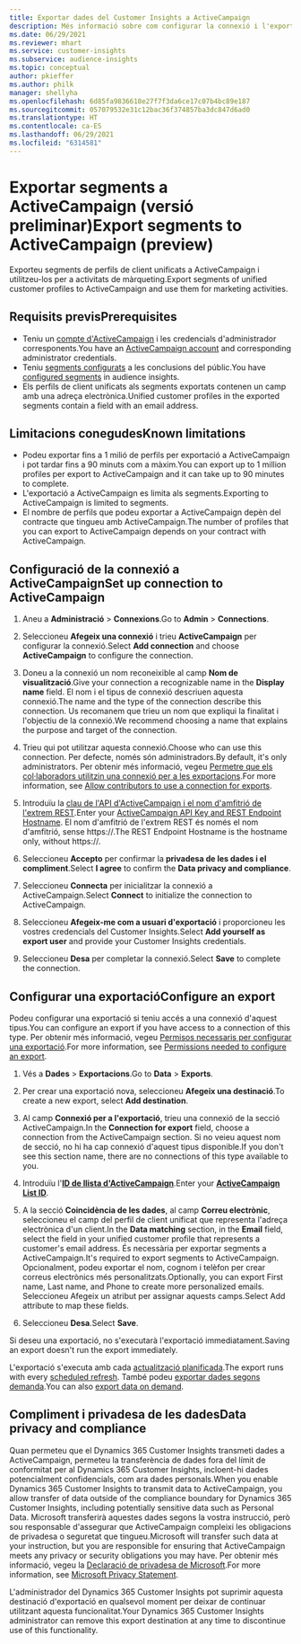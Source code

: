 ```yaml
---
title: Exportar dades del Customer Insights a ActiveCampaign
description: Més informació sobre com configurar la connexió i l'exportació a ActiveCampaign.
ms.date: 06/29/2021
ms.reviewer: mhart
ms.service: customer-insights
ms.subservice: audience-insights
ms.topic: conceptual
author: pkieffer
ms.author: philk
manager: shellyha
ms.openlocfilehash: 6d85fa9836618e27f7f3da6ce17c07b4bc89e187
ms.sourcegitcommit: 057079532e31c12bac36f374857ba3dc847d6ad0
ms.translationtype: HT
ms.contentlocale: ca-ES
ms.lasthandoff: 06/29/2021
ms.locfileid: "6314581"
---
```

# <a name="export-segments-to-activecampaign-preview"></a><span data-ttu-id="ccacc-103">Exportar segments a ActiveCampaign (versió preliminar)</span><span class="sxs-lookup"><span data-stu-id="ccacc-103">Export segments to ActiveCampaign (preview)</span></span>

<span data-ttu-id="ccacc-104">Exporteu segments de perfils de client unificats a ActiveCampaign i utilitzeu-los per a activitats de màrqueting.</span><span class="sxs-lookup"><span data-stu-id="ccacc-104">Export segments of unified customer profiles to ActiveCampaign and use them for marketing activities.</span></span>

## <a name="prerequisites"></a><span data-ttu-id="ccacc-105">Requisits previs</span><span class="sxs-lookup"><span data-stu-id="ccacc-105">Prerequisites</span></span>

-   <span data-ttu-id="ccacc-106">Teniu un [compte d'ActiveCampaign](https://www.activecampaign.com/) i les credencials d'administrador corresponents.</span><span class="sxs-lookup"><span data-stu-id="ccacc-106">You have an [ActiveCampaign account](https://www.activecampaign.com/) and corresponding administrator credentials.</span></span>
-   <span data-ttu-id="ccacc-107">Teniu [segments configurats](segments.md) a les conclusions del públic.</span><span class="sxs-lookup"><span data-stu-id="ccacc-107">You have [configured segments](segments.md) in audience insights.</span></span>
-   <span data-ttu-id="ccacc-108">Els perfils de client unificats als segments exportats contenen un camp amb una adreça electrònica.</span><span class="sxs-lookup"><span data-stu-id="ccacc-108">Unified customer profiles in the exported segments contain a field with an email address.</span></span>

## <a name="known-limitations"></a><span data-ttu-id="ccacc-109">Limitacions conegudes</span><span class="sxs-lookup"><span data-stu-id="ccacc-109">Known limitations</span></span>

- <span data-ttu-id="ccacc-110">Podeu exportar fins a 1 milió de perfils per exportació a ActiveCampaign i pot tardar fins a 90 minuts com a màxim.</span><span class="sxs-lookup"><span data-stu-id="ccacc-110">You can export up to 1 million profiles per export to ActiveCampaign and it can take up to 90 minutes to complete.</span></span>
- <span data-ttu-id="ccacc-111">L'exportació a ActiveCampaign es limita als segments.</span><span class="sxs-lookup"><span data-stu-id="ccacc-111">Exporting to ActiveCampaign is limited to segments.</span></span>
- <span data-ttu-id="ccacc-112">El nombre de perfils que podeu exportar a ActiveCampaign depèn del contracte que tingueu amb ActiveCampaign.</span><span class="sxs-lookup"><span data-stu-id="ccacc-112">The number of profiles that you can export to ActiveCampaign depends on your contract with ActiveCampaign.</span></span>

## <a name="set-up-connection-to-activecampaign"></a><span data-ttu-id="ccacc-113">Configuració de la connexió a ActiveCampaign</span><span class="sxs-lookup"><span data-stu-id="ccacc-113">Set up connection to ActiveCampaign</span></span>

1. <span data-ttu-id="ccacc-114">Aneu a **Administració** > **Connexions**.</span><span class="sxs-lookup"><span data-stu-id="ccacc-114">Go to **Admin** > **Connections**.</span></span>

1. <span data-ttu-id="ccacc-115">Seleccioneu **Afegeix una connexió** i trieu **ActiveCampaign** per configurar la connexió.</span><span class="sxs-lookup"><span data-stu-id="ccacc-115">Select **Add connection** and choose **ActiveCampaign** to configure the connection.</span></span>

1. <span data-ttu-id="ccacc-116">Doneu a la connexió un nom reconeixible al camp **Nom de visualització**.</span><span class="sxs-lookup"><span data-stu-id="ccacc-116">Give your connection a recognizable name in the **Display name** field.</span></span> <span data-ttu-id="ccacc-117">El nom i el tipus de connexió descriuen aquesta connexió.</span><span class="sxs-lookup"><span data-stu-id="ccacc-117">The name and the type of the connection describe this connection.</span></span> <span data-ttu-id="ccacc-118">Us recomanem que trieu un nom que expliqui la finalitat i l'objectiu de la connexió.</span><span class="sxs-lookup"><span data-stu-id="ccacc-118">We recommend choosing a name that explains the purpose and target of the connection.</span></span>

1. <span data-ttu-id="ccacc-119">Trieu qui pot utilitzar aquesta connexió.</span><span class="sxs-lookup"><span data-stu-id="ccacc-119">Choose who can use this connection.</span></span> <span data-ttu-id="ccacc-120">Per defecte, només són administradors.</span><span class="sxs-lookup"><span data-stu-id="ccacc-120">By default, it's only administrators.</span></span> <span data-ttu-id="ccacc-121">Per obtenir més informació, vegeu [Permetre que els col·laboradors utilitzin una connexió per a les exportacions](connections.md#allow-contributors-to-use-a-connection-for-exports).</span><span class="sxs-lookup"><span data-stu-id="ccacc-121">For more information, see [Allow contributors to use a connection for exports](connections.md#allow-contributors-to-use-a-connection-for-exports).</span></span>

1. <span data-ttu-id="ccacc-122">Introduïu la [clau de l'API d'ActiveCampaign i el nom d'amfitrió de l'extrem REST](https://help.activecampaign.com/hc/articles/207317590-Getting-started-with-the-API#how-to-obtain-your-activecampaign-api-url-and-key).</span><span class="sxs-lookup"><span data-stu-id="ccacc-122">Enter your [ActiveCampaign API Key and REST Endpoint Hostname](https://help.activecampaign.com/hc/articles/207317590-Getting-started-with-the-API#how-to-obtain-your-activecampaign-api-url-and-key).</span></span> <span data-ttu-id="ccacc-123">El nom d'amfitrió de l'extrem REST és només el nom d'amfitrió, sense https://.</span><span class="sxs-lookup"><span data-stu-id="ccacc-123">The REST Endpoint Hostname is the hostname only, without https://.</span></span> 

1. <span data-ttu-id="ccacc-124">Seleccioneu **Accepto** per confirmar la **privadesa de les dades i el compliment**.</span><span class="sxs-lookup"><span data-stu-id="ccacc-124">Select **I agree** to confirm the **Data privacy and compliance**.</span></span>

1. <span data-ttu-id="ccacc-125">Seleccioneu **Connecta** per inicialitzar la connexió a ActiveCampaign.</span><span class="sxs-lookup"><span data-stu-id="ccacc-125">Select **Connect** to initialize the connection to ActiveCampaign.</span></span>

1. <span data-ttu-id="ccacc-126">Seleccioneu **Afegeix-me com a usuari d'exportació** i proporcioneu les vostres credencials del Customer Insights.</span><span class="sxs-lookup"><span data-stu-id="ccacc-126">Select **Add yourself as export user** and provide your Customer Insights credentials.</span></span>

1. <span data-ttu-id="ccacc-127">Seleccioneu **Desa** per completar la connexió.</span><span class="sxs-lookup"><span data-stu-id="ccacc-127">Select **Save** to complete the connection.</span></span>

## <a name="configure-an-export"></a><span data-ttu-id="ccacc-128">Configurar una exportació</span><span class="sxs-lookup"><span data-stu-id="ccacc-128">Configure an export</span></span>

<span data-ttu-id="ccacc-129">Podeu configurar una exportació si teniu accés a una connexió d'aquest tipus.</span><span class="sxs-lookup"><span data-stu-id="ccacc-129">You can configure an export if you have access to a connection of this type.</span></span> <span data-ttu-id="ccacc-130">Per obtenir més informació, vegeu [Permisos necessaris per configurar una exportació](export-destinations.md#set-up-a-new-export).</span><span class="sxs-lookup"><span data-stu-id="ccacc-130">For more information, see [Permissions needed to configure an export](export-destinations.md#set-up-a-new-export).</span></span>

1. <span data-ttu-id="ccacc-131">Vés a **Dades** > **Exportacions**.</span><span class="sxs-lookup"><span data-stu-id="ccacc-131">Go to **Data** > **Exports**.</span></span>

1. <span data-ttu-id="ccacc-132">Per crear una exportació nova, seleccioneu **Afegeix una destinació**.</span><span class="sxs-lookup"><span data-stu-id="ccacc-132">To create a new export, select **Add destination**.</span></span>

1. <span data-ttu-id="ccacc-133">Al camp **Connexió per a l'exportació**, trieu una connexió de la secció ActiveCampaign.</span><span class="sxs-lookup"><span data-stu-id="ccacc-133">In the **Connection for export** field, choose a connection from the ActiveCampaign section.</span></span> <span data-ttu-id="ccacc-134">Si no veieu aquest nom de secció, no hi ha cap connexió d'aquest tipus disponible.</span><span class="sxs-lookup"><span data-stu-id="ccacc-134">If you don't see this section name, there are no connections of this type available to you.</span></span>

1. <span data-ttu-id="ccacc-135">Introduïu l'[**ID de llista d'ActiveCampaign**](https://help.activecampaign.com/hc/articles/360000030559-How-to-create-a-list-in-ActiveCampaign).</span><span class="sxs-lookup"><span data-stu-id="ccacc-135">Enter your [**ActiveCampaign List ID**](https://help.activecampaign.com/hc/articles/360000030559-How-to-create-a-list-in-ActiveCampaign).</span></span>    

3. <span data-ttu-id="ccacc-136">A la secció **Coincidència de les dades**, al camp **Correu electrònic**, seleccioneu el camp del perfil de client unificat que representa l'adreça electrònica d'un client.</span><span class="sxs-lookup"><span data-stu-id="ccacc-136">In the **Data matching** section, in the **Email** field, select the field in your unified customer profile that represents a customer's email address.</span></span> <span data-ttu-id="ccacc-137">És necessària per exportar segments a ActiveCampaign.</span><span class="sxs-lookup"><span data-stu-id="ccacc-137">It's required to export segments to ActiveCampaign.</span></span> <span data-ttu-id="ccacc-138">Opcionalment, podeu exportar el nom, cognom i telèfon per crear correus electrònics més personalitzats.</span><span class="sxs-lookup"><span data-stu-id="ccacc-138">Optionally, you can export First name, Last name, and Phone to create more personalized emails.</span></span> <span data-ttu-id="ccacc-139">Seleccioneu Afegeix un atribut per assignar aquests camps.</span><span class="sxs-lookup"><span data-stu-id="ccacc-139">Select Add attribute to map these fields.</span></span>

1. <span data-ttu-id="ccacc-140">Seleccioneu **Desa**.</span><span class="sxs-lookup"><span data-stu-id="ccacc-140">Select **Save**.</span></span>

<span data-ttu-id="ccacc-141">Si deseu una exportació, no s'executarà l'exportació immediatament.</span><span class="sxs-lookup"><span data-stu-id="ccacc-141">Saving an export doesn't run the export immediately.</span></span>

<span data-ttu-id="ccacc-142">L'exportació s'executa amb cada [actualització planificada](system.md#schedule-tab).</span><span class="sxs-lookup"><span data-stu-id="ccacc-142">The export runs with every [scheduled refresh](system.md#schedule-tab).</span></span> <span data-ttu-id="ccacc-143">També podeu [exportar dades segons demanda](export-destinations.md#run-exports-on-demand).</span><span class="sxs-lookup"><span data-stu-id="ccacc-143">You can also [export data on demand](export-destinations.md#run-exports-on-demand).</span></span> 


## <a name="data-privacy-and-compliance"></a><span data-ttu-id="ccacc-144">Compliment i privadesa de les dades</span><span class="sxs-lookup"><span data-stu-id="ccacc-144">Data privacy and compliance</span></span>

<span data-ttu-id="ccacc-145">Quan permeteu que el Dynamics 365 Customer Insights transmeti dades a ActiveCampaign, permeteu la transferència de dades fora del límit de conformitat per al Dynamics 365 Customer Insights, incloent-hi dades potencialment confidencials, com ara dades personals.</span><span class="sxs-lookup"><span data-stu-id="ccacc-145">When you enable Dynamics 365 Customer Insights to transmit data to ActiveCampaign, you allow transfer of data outside of the compliance boundary for Dynamics 365 Customer Insights, including potentially sensitive data such as Personal Data.</span></span> <span data-ttu-id="ccacc-146">Microsoft transferirà aquestes dades segons la vostra instrucció, però sou responsable d'assegurar que ActiveCampaign compleixi les obligacions de privadesa o seguretat que tingueu.</span><span class="sxs-lookup"><span data-stu-id="ccacc-146">Microsoft will transfer such data at your instruction, but you are responsible for ensuring that ActiveCampaign meets any privacy or security obligations you may have.</span></span> <span data-ttu-id="ccacc-147">Per obtenir més informació, vegeu la [Declaració de privadesa de Microsoft](https://go.microsoft.com/fwlink/?linkid=396732).</span><span class="sxs-lookup"><span data-stu-id="ccacc-147">For more information, see [Microsoft Privacy Statement](https://go.microsoft.com/fwlink/?linkid=396732).</span></span>

<span data-ttu-id="ccacc-148">L'administrador del Dynamics 365 Customer Insights pot suprimir aquesta destinació d'exportació en qualsevol moment per deixar de continuar utilitzant aquesta funcionalitat.</span><span class="sxs-lookup"><span data-stu-id="ccacc-148">Your Dynamics 365 Customer Insights administrator can remove this export destination at any time to discontinue use of this functionality.</span></span>
